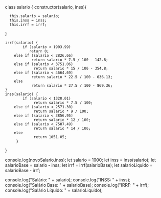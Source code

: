 class salario {
    constructor(salario, inss){

      this.salario = salario;
      this.inss = inss;
      this.irrf = irrf;

}

    irrf(salario) {
            if (salario < 1903.99)
               return 0;
        else if (salario < 2826.66)
                return salario * 7.5 / 100 - 142.8;
        else if (salario < 3751.06)
                 return salario * 15 / 100 - 354.8;
        else if (salario < 4664.69)
                return salario * 22.5 / 100 - 636.13;
        else
                return salario * 27.5 / 100 - 869.36;
    }
    inss(salario) {
            if (salario < 1320.01)
                 return salario * 7.5 / 100;
        else if (salario < 2571.30)
                 return salario * 9 / 100;
        else if (salario < 3856.95)
                 return salario * 12 / 100;
        else if (salario < 7507.49)
                 return salario * 14 / 100;
        else
                 return 1051.05;
         }

   
}

  console.log(novoSalario.inss);
let salario = 1000;
let inss = inss(salario);
let salarioBase = salario - inss;
let irrf = irrf(salarioBase);
let salarioLiquido = salarioBase - irrf;


console.log("Salário: " + salario);
console.log("INSS: " + inss);
console.log("Salário Base: " + salarioBase);
console.log("IRRF: " + irrf);
console.log("Salário Líquido: " + salarioLiquido);
